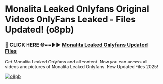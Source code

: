 # Monalita Leaked Onlyfans Original Videos 0nlyFans Leaked - Files Updated! (o8pb)

<h3>🔴 CLICK HERE 🌐==►► <a href="https://tinyurl.com/2wckxsce" rel="nofollow">Monalita Leaked Onlyfans Updated Files</a></h3>

Get Monalita Leaked Onlyfans and all content. Now you can access all videos and pictures of Monalita Leaked Onlyfans. New Updated Files 2025!

[![o8pb](https://i.imgur.com/AFduVYN.gif)](https://tinyurl.com/2wckxsce)
